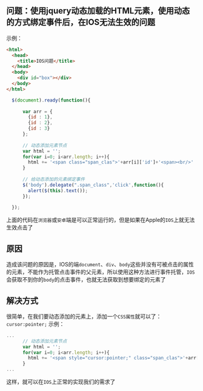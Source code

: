 ## 问题：使用jquery动态加载的HTML元素，使用动态的方式绑定事件后，在IOS无法生效的问题

示例：
```html
<html>
  <head>
    <title>IOS问题</title>
  </head>
  <body>
    <div id="box"></div>
  </body>
</html>
```
```javascript
  $(document).ready(function(){
  
      var arr = {
        {id : 1},
        {id : 2},
        {id : 3}
      };
      
      // 动态添加元素节点
      var html = '';
      for(var i=0; i<arr.length; i++){
        html += '<span class="span_clas">'+arr[i]['id']+'<span><br/>'
      }
      
      // 给动态添加的元素绑定事件
      $('body').delegate(".span_class",'click',function(){
        alert($(this).text());
      });
  
  });

```

上面的代码在`浏览器`或`安卓`端是可以正常运行的，但是如果在Apple的`IOS`上就无法生效点击了

## 原因
造成该问题的原因是，IOS的端`document`、`div`、`body`这些并没有可被点击的属性的元素，不能作为托管点击事件的父元素，所以使用这种方法进行事件托管，`IOS`会获取不到你的`body`的点击事件，也就无法获取到想要绑定的元素了

## 解决方式
很简单，在我们要动态添加的元素上，添加一个`CSS属性`就可以了：`cursor:pointer;`
示例：
```javascript
...
      // 动态添加元素节点
      var html = '';
      for(var i=0; i<arr.length; i++){
        html += '<span style="cursor:pointer;" class="span_clas">'+arr[i]['id']+'<span><br/>'
      }
...

```
这样，就可以在`IOS`上正常的实现我们的需求了


